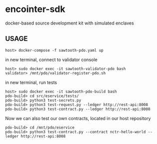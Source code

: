 # encointer-sdk
docker-based source development kit with simulated enclaves

## USAGE

```
host> docker-compose -f sawtooth-pdo.yaml up
```

in new terminal, connect to validator console

```
host> sudo docker exec -it sawtooth-validator-pdo bash
validator> /mnt/pdo/validator-register-pdo.sh
```

in new terminal, run tests

```
host> sudo docker exec -it sawtooth-pdo-build bash
pdo-build> cd src/eservice/tests/
pdo-build> python3 test-secrets.py
pdo-build> python3 test-request.py --ledger http://rest-api:8008
pdo-build> python3 test-contract.py --ledger http://rest-api:8008
```
Now we can also test our own contracts, located in our host repository
```
pdo-build> cd /mnt/pdo/eservice
pdo-build> python3 test-contract.py --contract nctr-hello-world --ledger http://rest-api:8008
```
